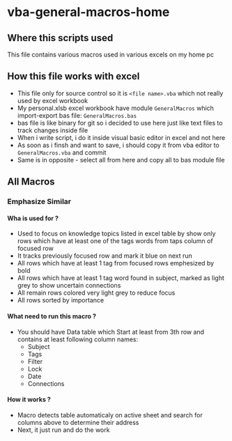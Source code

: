# vba-general-macros-home
## Where this scripts used
This file contains various macros used in various excels on my home pc

## How this file works with excel
- This file only for source control so it is `<file name>.vba` which not really used by excel workbook
- My personal.xlsb excel workbook have module `GeneralMacros` which import-export bas file: `GeneralMacros.bas`
- bas file is like binary for git so i decided to use here just like text files to track changes inside file
- When i write script, i do it inside visual basic editor in excel and not here
- As soon as i finsh and want to save, i should copy it from vba editor to `GeneralMacros.vba` and commit
- Same is in opposite - select all from here and copy all to bas module file

## All Macros
### Emphasize Similar
#### Wha is used for ?
- Used to focus on knowledge topics listed in excel table by show only rows which have at least one of the tags words from taps column of focused row
- It tracks previously focused row and mark it blue on next run
- All rows which have at least 1 tag from focused rows emphesized by bold
- All rows which have at least 1 tag word found in subject, marked as light grey to show uncertain connections
- All remain rows colored very light grey to reduce focus
- All rows sorted by importance

#### What need to run this macro ?
- You should have Data table which Start at least from 3th row and contains at least following column names:
  - Subject
  - Tags
  - Filter
  - Lock
  - Date
  - Connections

#### How it works ?
- Macro detects table automaticaly on active sheet and search for columns above to determine their address
- Next, it just run and do the work